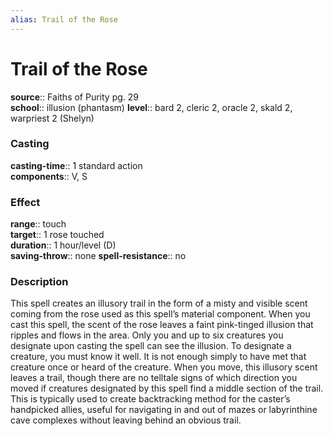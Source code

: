 ```yaml
---
alias: Trail of the Rose
---
```


# Trail of the Rose 

**source**:: Faiths of Purity pg. 29  
**school**:: illusion (phantasm)
**level**:: bard 2, cleric 2, oracle 2, skald 2, warpriest 2 (Shelyn)

### Casting 

**casting-time**:: 1 standard action  
**components**:: V, S

### Effect 

**range**:: touch  
**target**:: 1 rose touched  
**duration**:: 1 hour/level (D)  
**saving-throw**:: none
**spell-resistance**:: no

### Description 

This spell creates an illusory trail in the form of a misty and visible scent coming from the rose used as this spell’s material component. When you cast this spell, the scent of the rose leaves a faint pink-tinged illusion that ripples and flows in the area. Only you and up to six creatures you designate upon casting the spell can see the illusion. To designate a creature, you must know it well. It is not enough simply to have met that creature once or heard of the creature. When you move, this illusory scent leaves a trail, though there are no telltale signs of which direction you moved if creatures designated by this spell find a middle section of the trail. This is typically used to create backtracking method for the caster’s handpicked allies, useful for navigating in and out of mazes or labyrinthine cave complexes without leaving behind an obvious trail.
